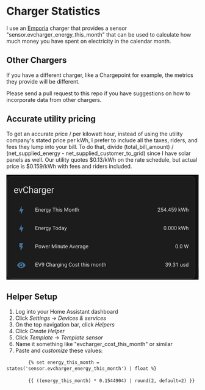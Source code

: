 # Charger Statistics
I use an [Emporia](https://www.amazon.com/dp/B0CKKPTDPK/ref=dp_iou_view_item?ie=UTF8&th=1}) charger that provides a sensor "sensor.evcharger_energy_this_month" that can be used to calculate how much money you have spent on electricity in the calendar month.

## Other Chargers
If you have a different charger, like a Chargepoint for example, the metrics they provide will be different.

Please send a pull request to this repo if you have suggestions on how to incorporate data from other chargers.

## Accurate utility pricing
To get an accurate price / per kilowatt hour, instead of using the utility company's stated price per kWh, I prefer to include all the taxes, riders, and fees they lump into your bill. To do that, divide (total_bill_amount) / (net_supplied_energy - net_supplied_customer_to_grid) since I have solar panels as well. Our utility quotes $0.13/kWh on the rate schedule, but actual price is $0.159/kWh with fees and riders included. 

![Charger Statistics](static/charger_stats.png)

## Helper Setup
1. Log into your Home Assistant dashboard
1. Click *Settings* -> *Devices & services*
1. On the top navigation bar, click *Helpers*
1. Click *Create Helper*
1. Click *Template* -> *Template sensor*
1. Name it something like "evcharger_cost_this_month" or similar
1. Paste and *customize* these values:
```
        {% set energy_this_month = states('sensor.evcharger_energy_this_month') | float %}

        {{ ((energy_this_month) * 0.1544904) | round(2, default=2) }}
```
